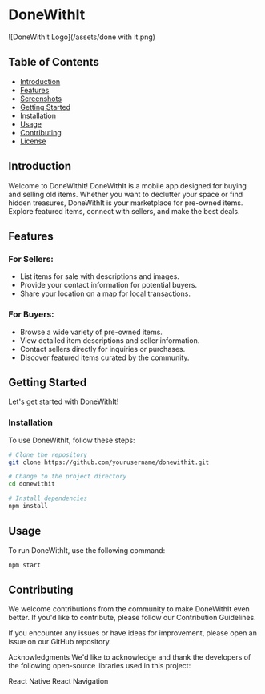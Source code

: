 # DoneWithIt

![DoneWithIt Logo](/assets/done with it.png)

## Table of Contents

- [Introduction](#introduction)
- [Features](#features)
- [Screenshots](#screenshots)
- [Getting Started](#getting-started)
- [Installation](#installation)
- [Usage](#usage)
- [Contributing](#contributing)
- [License](#license)

## Introduction

Welcome to DoneWithIt! DoneWithIt is a mobile app designed for buying and selling old items. Whether you want to declutter your space or find hidden treasures, DoneWithIt is your marketplace for pre-owned items. Explore featured items, connect with sellers, and make the best deals.

## Features

### For Sellers:

- List items for sale with descriptions and images.
- Provide your contact information for potential buyers.
- Share your location on a map for local transactions.

### For Buyers:

- Browse a wide variety of pre-owned items.
- View detailed item descriptions and seller information.
- Contact sellers directly for inquiries or purchases.
- Discover featured items curated by the community.

## Getting Started

Let's get started with DoneWithIt!

### Installation

To use DoneWithIt, follow these steps:
```bash
# Clone the repository
git clone https://github.com/yourusername/donewithit.git

# Change to the project directory
cd donewithit

# Install dependencies
npm install
```

## Usage
To run DoneWithIt, use the following command:
```bash
npm start
```


## Contributing
We welcome contributions from the community to make DoneWithIt even better. If you'd like to contribute, please follow our Contribution Guidelines.

If you encounter any issues or have ideas for improvement, please open an issue on our GitHub repository.


Acknowledgments
We'd like to acknowledge and thank the developers of the following open-source libraries used in this project:

React Native
React Navigation


